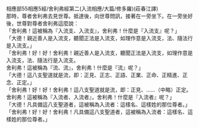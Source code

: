 相應部55相應5經/舍利弗經第二(入流相應/大篇/修多羅)(莊春江譯)  
那時，尊者舍利弗去見世尊。抵達後，向世尊問訊，接著在一旁坐下。在一旁坐好後，世尊對尊者舍利弗這麼說：  
「舍利弗！這被稱為『入流支、入流支』，舍利弗！什麼是『入流支』呢？」  
「大德！親近善人是入流支，聽聞正法是入流支，如理作意是入流支，法、隨法行是入流支。」  
「舍利弗！好！好！舍利弗！親近善人是入流支，聽聞正法是入流支，如理作意是入流支，法、隨法行是入流支。  
舍利弗！這被稱為『流、流』，舍利弗！什麼是『流』呢？」  
「大德！這八支聖道就是流，即：正見、正志、正語、正業、正命、正精進、正念、正定。」  
「舍利弗！好！好！舍利弗！這八支聖道就是流，即：正見、……（中略）正定。  
舍利弗！這被稱為『入流者、入流者』，舍利弗！什麼是『入流者』呢？」  
「大德！凡具備這八支聖道者，這被稱為入流者：這樣名、這樣姓的那位尊者。」  
「舍利弗！好！好！舍利弗！凡具備這八支聖道者，這被稱為入流者：這樣名、這樣姓的那位尊者。」  
  
  
